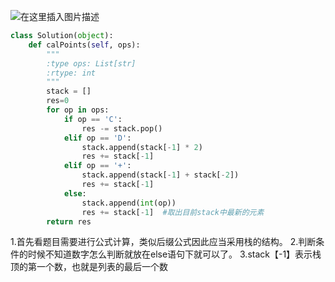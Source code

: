﻿![在这里插入图片描述](https://img-blog.csdnimg.cn/20190305211736311.png?x-oss-process=image/watermark,type_ZmFuZ3poZW5naGVpdGk,shadow_10,text_aHR0cHM6Ly9ibG9nLmNzZG4ubmV0L2phY2tpZV9vMm8y,size_16,color_FFFFFF,t_70)

```python
class Solution(object):
    def calPoints(self, ops):
        """
        :type ops: List[str]
        :rtype: int
        """
        stack = []
        res=0
        for op in ops:       
            if op == 'C':
                res -= stack.pop()
            elif op == 'D':
                stack.append(stack[-1] * 2)
                res += stack[-1]
            elif op == '+':
                stack.append(stack[-1] + stack[-2])
                res += stack[-1]
            else: 
                stack.append(int(op))
                res += stack[-1]  #取出目前stack中最新的元素
        return res
```
1.首先看题目需要进行公式计算，类似后缀公式因此应当采用栈的结构。
2.判断条件的时候不知道数字怎么判断就放在else语句下就可以了。
3.stack【-1】表示栈顶的第一个数，也就是列表的最后一个数
